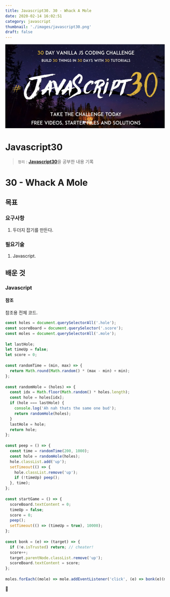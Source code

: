 ```yaml
---
title: Javascript30. 30 - Whack A Mole
date: 2020-02-14 16:02:51
category: javascript
thumbnail: './images/javascript30.png'
draft: false
---
```


![](./images/javascript30.png)

# Javascript30

> `정리` : [**Javascript30**](https://javascript30.com)을 공부한 내용 기록

# 30 - Whack A Mole

## 목표

### 요구사항

1. 두더지 잡기를 만든다.

### 필요기술

1. Javascript.

## 배운 것

### Javascript

#### 참조

참조용 전체 코드.

```js
const holes = document.querySelectorAll('.hole');
const scoreBoard = document.querySelector('.score');
const moles = document.querySelectorAll('.mole');

let lastHole;
let timeUp = false;
let score = 0;

const randomTime = (min, max) => {
  return Math.round(Math.random() * (max - min) + min);
};

const randomHole = (holes) => {
  const idx = Math.floor(Math.random() * holes.length);
  const hole = holes[idx];
  if (hole === lastHole) {
    console.log('Ah nah thats the same one bud');
    return randomHole(holes);
  }
  lastHole = hole;
  return hole;
};

const peep = () => {
  const time = randomTime(200, 1000);
  const hole = randomHole(holes);
  hole.classList.add('up');
  setTimeout(() => {
    hole.classList.remove('up');
    if (!timeUp) peep();
  }, time);
};

const startGame = () => {
  scoreBoard.textContent = 0;
  timeUp = false;
  score = 0;
  peep();
  setTimeout(() => (timeUp = true), 10000);
};

const bonk = (e) => (target) => {
  if (!e.isTrusted) return; // cheater!
  score++;
  target.parentNode.classList.remove('up');
  scoreBoard.textContent = score;
};

moles.forEach((mole) => mole.addEventListener('click', (e) => bonk(e)(mole)));
```

👋
